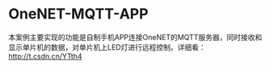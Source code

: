 # OneNET-MQTT-APP
本案例主要实现的功能是自制手机APP连接OneNET的MQTT服务器，同时接收和显示单片机的数据，对单片机上LED灯进行远程控制。详细看：http://t.csdn.cn/YTth4
